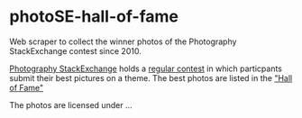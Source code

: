# photoSE-hall-of-fame

Web scraper to collect the winner photos of the Photography StackExchange contest since 2010.

[Photography StackExchange](https://photo.stackexchange.com/) holds a [regular contest](https://photo.meta.stackexchange.com/questions/7109/new-photo-contest) in which particpants submit their best pictures on a theme. The best photos are listed in the ["Hall of Fame"](..)

The photos are licensed under ...
